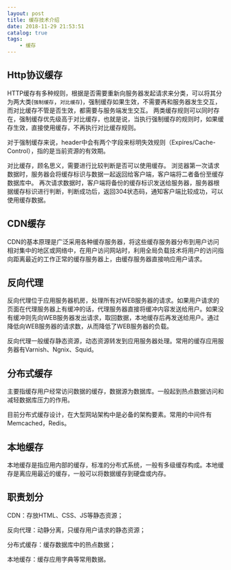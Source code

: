 ```yaml
---
layout: post
title: 缓存技术介绍
date: 2018-11-29 21:53:51
catalog: true
tags:
    - 缓存
---
```


## Http协议缓存

HTTP缓存有多种规则，根据是否需要重新向服务器发起请求来分类，可以将其分为两大类(`强制缓存`，`对比缓存`)，强制缓存如果生效，不需要再和服务器发生交互，而对比缓存不管是否生效，都需要与服务端发生交互。
两类缓存规则可以同时存在，强制缓存优先级高于对比缓存，也就是说，当执行强制缓存的规则时，如果缓存生效，直接使用缓存，不再执行对比缓存规则。

对于强制缓存来说，header中会有两个字段来标明失效规则（Expires/Cache-Control），指的是当前资源的有效期。

对比缓存，顾名思义，需要进行比较判断是否可以使用缓存。
浏览器第一次请求数据时，服务器会将缓存标识与数据一起返回给客户端，客户端将二者备份至缓存数据库中。
再次请求数据时，客户端将备份的缓存标识发送给服务器，服务器根据缓存标识进行判断，判断成功后，返回304状态码，通知客户端比较成功，可以使用缓存数据。

## CDN缓存

CDN的基本原理是广泛采用各种缓存服务器，将这些缓存服务器分布到用户访问相对集中的地区或网络中，在用户访问网站时，利用全局负载技术将用户的访问指向距离最近的工作正常的缓存服务器上，由缓存服务器直接响应用户请求。

## 反向代理

反向代理位于应用服务器机房，处理所有对WEB服务器的请求。如果用户请求的页面在代理服务器上有缓冲的话，代理服务器直接将缓冲内容发送给用户。如果没有缓冲则先向WEB服务器发出请求，取回数据，本地缓存后再发送给用户。通过降低向WEB服务器的请求数，从而降低了WEB服务器的负载。

反向代理一般缓存静态资源，动态资源转发到应用服务器处理。常用的缓存应用服务器有Varnish、Ngnix、Squid。

## 分布式缓存

主要指缓存用户经常访问数据的缓存，数据源为数据库。一般起到热点数据访问和减轻数据库压力的作用。

目前分布式缓存设计，在大型网站架构中是必备的架构要素。常用的中间件有Memcached，Redis。

## 本地缓存

本地缓存是指应用内部的缓存，标准的分布式系统，一般有多级缓存构成。本地缓存是离应用最近的缓存，一般可以将数据缓存到硬盘或内存。

## 职责划分

CDN：存放HTML、CSS、JS等静态资源；

反向代理：动静分离，只缓存用户请求的静态资源；

分布式缓存：缓存数据库中的热点数据；

本地缓存：缓存应用字典等常用数据。